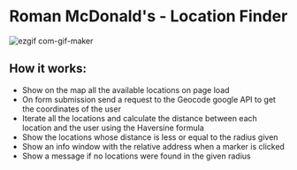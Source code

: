 # Roman McDonald's - Location Finder

![ezgif com-gif-maker](https://user-images.githubusercontent.com/61291681/111979382-4d206c80-8b05-11eb-84ee-cc0f4de82c21.gif)

## How it works:
- Show on the map all the available locations on page load
- On form submission send a request to the Geocode google API to get the coordinates of the user
- Iterate all the locations and calculate the distance between each location and the user using the Haversine formula
- Show the locations whose distance is less or equal to the radius given
- Show an info window with the relative address when a marker is clicked
- Show a message if no locations were found in the given radius
